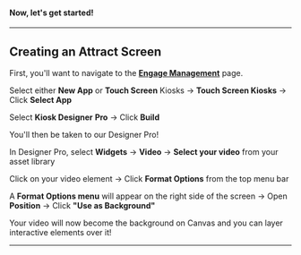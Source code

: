 #### Now, let's get started!

---

Creating an Attract Screen
--------------------------

First, you'll want to navigate to the [**Engage Management**](https://app.optisigns.com/app/engageManagement) page.

Select either **New App** or **Touch Screen** Kiosks → **Touch Screen Kiosks** → Click **Select App**

Select **Kiosk Designer** **Pro** → Click **Build**

You'll then be taken to our Designer Pro!

In Designer Pro, select **Widgets** → **Video** → **Select your video** from your asset library

Click on your video element → Click **Format Options** from the top menu bar

A **Format Options menu** will appear on the right side of the screen → Open **Position** → Click **"Use as Background"**

Your video will now become the background on Canvas and you can layer interactive elements over it!

---